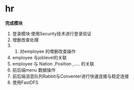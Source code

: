 # hr
**完成模块**

1.  登录模块:使用Security技术进行登录验证
2.  增删改查处理
3.   1. 对employee 的增删改查操作
2. employee 与joblevel的关联
3. employee 与 Nation ,Position ,..... 的关联
1. 前后端menu 数据操作
2. 前后端消息队列Rabbit与Conventer进行快速连接与稳定连接
3. 使用FastDFS
